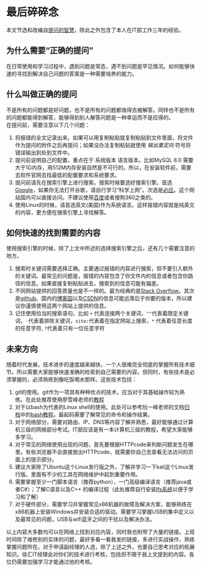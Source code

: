 # 最后碎碎念 #

本文节选和改编自[提问的智慧](https://github.com/ryanhanwu/How-To-Ask-Questions-The-Smart-Way/blob/main/README-zh_CN.md)，除此之外包含了本人在IT部工作三年的经验。

## 为什么需要“正确的提问” ##

在日常使用和学习过程中，遇到问题是常态，遇不到问题是罕见情况。如何能够快速的寻找到解决自己问题的答案是一种需要培养的能力。</br>

## 什么叫做正确的提问 ##

不是所有的问题都是好问题，也不是所有的问题都值得去被解答。同样也不是所有的问题都能得到解答，能够得到别人解答问题是一种幸运而不是应得的。</br>
在提问前，需要注意以下几个问题：</br>

1. 将报错的全文记录出来。如果可以用复制粘贴就复制粘贴到文件里面，将文件作为提问的附件之后再提问；如果没办法复制粘贴就使用 *输出重定向* 符号将错误输出到处到文件中。
2. 提问前说明自己的配置，重点在于 系统版本 语言版本。比如MySQL 8.0 需要大于1G内存，用512M内存安装自然是不可行的。所以，在安装软件前，需要去软件官网去找最低的配置要求和系统要求。
3. 提问前请先在搜索引擎上进行搜索。搜索时候要选好搜索引擎。首选[Google](https://www.google.com)，如果你无法打开谷歌，请自行学习“科学上网”。次选是[必应](https://www.bing.com)。这个网站国内可以直接访问。不建议使用[百度](https://www.baidu.com)或者搜狗360之类的。
4. 使用Linux的时候，请首选英文(美国)作为系统语言。这样报错内容就是纯英文的内容，更方便在搜索引擎上寻找解答。

## 如何快速的找到需要的内容 ##

使用搜索引擎的时候，除了上文中所述的选择搜索引擎之后，还有几个需要注意的地方。</br>

1. 搜索时关键词需要选择正确。主要通过报错的内容进行搜索，但不要引入额外的关键词。最常见的问题是，报错的内容包含了你文件内的信息或者包含你路径的信息。如果直接复制粘贴进去，搜索到的信息可能有偏差。
2. 不同网站提供的回答质量也是不一样的。最为经典的是[Stack Overflow](https://stackoverflow.com/)。其次是[github](https://github.com)。国内的[博客园](https://www.cnblogs.com/)以及[CSDN](https://www.csdn.net/)的信息可能远落后于你要的版本，所以建议你谨慎使用这两个网站上提供的信息。
3. 记住使用恰当的搜索语句。比如 ```+``` 代表连接两个关键词，```""```代表着限定关键词，```-```代表着排除关键词，```site:```代表着在指定网站上搜索，```*``` 代表着任意长度的任意字符, ```?```代表着只有一位任意字符

## 未来方向 ##

随着时代发展，技术进步的速度越来越快，一个人很难完全彻底的掌握所有技术细节。所以需要大家能够快速准确的检索到自己需要的内容。但同时，有些技术是必须掌握的，必须熟练到像吃饭喝水那样。这些技术包括：

1. git的使用。git作为一项具有种种优点的技术，应当对于其基础操作较为熟练。在此处推荐使用廖雪峰老师的[教程](https://www.liaoxuefeng.com/wiki/896043488029600)
2. 对于以bash为代表的Linux shell的使用。此处可以参考阮一峰老师的文档[归档](https://github.com/ruanyf/free-books)中的[bash教程](https://wangdoc.com/bash/)。最起码需要了解常见的命令和操作结果。
3. 对于网络部分，需要对路由、IP、DNS等内容了解并熟悉，最好能够通过计算机三级的网络部分考试。IT部应该是有一本计算机三级的教程，希望大家能够多学习。
4. 对于常见的网络使用出现的问题，首先要根据HTTPcode来判断问题发生在哪里。有些浏览器不会直接放出HTTPcode，就需要你自己去查看无法访问的页面上的提示部分。
5. 建议大家除了Ubuntu这个Linux发行版之外，了解并学习一下kali这个Linux发行版。里面有不少的工具在网络维护中起到重要作用。
6. 需要掌握至少一门脚本语言（推荐python），一门高级编译语言（推荐java或者C#）；了解C语言以及C++ 的编译过程（此处推荐自行安装[lfs系统](https://www.linuxfromscratch.org/lfs/)以便于学习和了解）
7. 对于硬件部分，需要学习并掌握常见x86机器的故障及解决方案，能够熟练在x86机器上安装Windows并安装合适的驱动。需要学习掌握USB的集中定义以及最常见的问题，USB与wifi蓝牙之间的干扰以及解决办法。

以上内容大多数均可以在网络上找到对应内容，同时我也附带了大量的链接。上班时间除了维修别的实体的问题，最好多看一看我发的链接，多进行实战操作，熟练掌握问题所在。对于申请副经理的人选，除了上述之外，也要自己思考对应的拓展知识。徐汇IT经理会对你们的技术进行考核，包括但不限于我上文提到的内容。各位仍需要加强学习才能通过他的考核。
